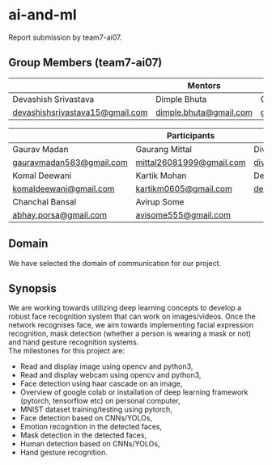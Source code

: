 # ai-and-ml
Report submission by team7-ai07. <br/>

## Group Members (team7-ai07)

||  Mentors  ||  
|---|---|---|
| Devashish Srivastava  | Dimple Bhuta  | Gowtham CH  |
| devashishsrivastava15@gmail.com|  dimple.bhuta@gmail.com | gautigadu091@gmail.com|


||  Participants  ||  
|---|---|---|
| Gaurav Madan  | Gaurang Mittal   |  Divyanshi Singh |
| gauravmadan583@gmail.com|mittal26081999@gmail.com|divyanshipilot@gmail.com|
|Komal Deewani|Kartik Mohan|Deepanshu Gupta |
|komaldeewani@gmail.com|kartikm0605@gmail.com|deepanshug005@gmail.com|
|Chanchal Bansal|Avirup Some|
|abhay.porsa@gmail.com |avisome555@gmail.com|

## Domain
We have selected the domain of communication for our project.<br/>
## Synopsis
We are working towards utilizing deep learning concepts to develop a robust face recognition system that can work on images/videos. Once the network recognises face, we aim towards implementing facial expression recognition, mask detection (whether a person is wearing a mask or not) and hand gesture recognition systems. <br/>
The milestones for this project are:<br/>
* Read and display image using opencv and python3,<br/>
* Read and display webcam using opencv and python3,<br/>
* Face detection using haar cascade on an image,<br/>
* Overview of google colab or installation of deep learning framework (pytorch, tensorflow etc) on personal computer,<br/>
* MNIST dataset training/testing using pytorch,<br/>
* Face detection based on CNNs/YOLOs,<br/>
* Emotion recognition in the detected faces,<br/>
* Mask detection in the detected faces,<br/> 
* Human detection based on CNNs/YOLOs,<br/>
* Hand gesture recognition.<br/>
